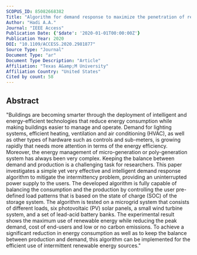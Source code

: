 ```yaml
---
SCOPUS_ID: 85082668382
Title: "Algorithm for demand response to maximize the penetration of renewable energy"
Author: "Hadi A.A."
Journal: "IEEE Access"
Publication Date: {'$date': '2020-01-01T00:00:00Z'}
Publication Year: 2020
DOI: "10.1109/ACCESS.2020.2981877"
Source Type: "Journal"
Document Type: "ar"
Document Type Description: "Article"
Affiliation: "Texas A&amp;M University"
Affiliation Country: "United States"
Cited by count: 58
---
```


## Abstract
"Buildings are becoming smarter through the deployment of intelligent and energy-efficient technologies that reduce energy consumption while making buildings easier to manage and operate. Demand for lighting systems, efficient heating, ventilation and air conditioning (HVAC), as well as other types of hardware such as controls and sub-meters, is growing rapidly that needs more attention in terms of the energy efficiency. Moreover, the energy management of micro-generation or poly-generation system has always been very complex. Keeping the balance between demand and production is a challenging task for researchers. This paper investigates a simple yet very effective and intelligent demand response algorithm to mitigate the intermittency problem, providing an uninterrupted power supply to the users. The developed algorithm is fully capable of balancing the consumption and the production by controlling the user pre-defined load patterns that is based on the state of charge (SOC) of the storage system. The algorithm is tested on a microgrid system that consists of different loads, six photovoltaic (PV) solar panels, a small wind turbine system, and a set of lead-acid battery banks. The experimental result shows the maximum use of renewable energy while reducing the peak demand, cost of end-users and low or no carbon emissions. To achieve a significant reduction in energy consumption as well as to keep the balance between production and demand, this algorithm can be implemented for the efficient use of intermittent renewable energy sources."
